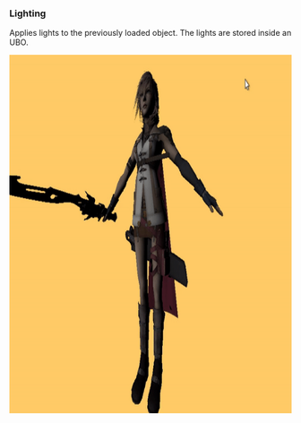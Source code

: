 ### Lighting

Applies lights to the previously loaded object.
The lights are stored inside an UBO.

<img src="../../../screenshots/s02.gif" height="640px" align="right">

